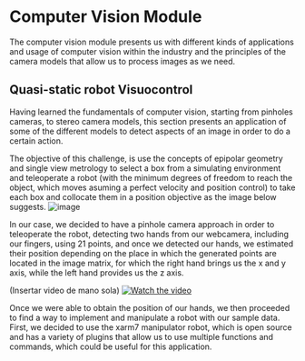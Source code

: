 # Computer Vision Module
  The computer vision module presents us with different kinds of applications and usage of computer vision within the industry and the principles of the camera models that allow us to process images as we need.

## Quasi-static robot Visuocontrol
  Having learned the fundamentals of computer vision, starting from pinholes cameras, to stereo camera models, this section presents an application of some of the different models to detect aspects of an image in order to do a certain action.
  
  The objective of this challenge, is use the concepts of epipolar geometry and single view metrology to select a box from a simulating environment and teleoperate a robot (with the minimum degrees of freedom to reach the object, which moves asuming a perfect velocity and position control) to take each box and collocate them in a position objective as the image below suggests.
  ![image](https://github.com/DevasNAI/Electro-HorchatasPuzzleBot/assets/55808186/8d7ec7fb-73dd-4cad-a3d5-35938ca764b7)

  In our case, we decided to have a pinhole camera approach in order to teleoperate the robot, detecting two hands from our webcamera, including our fingers, using 21 points, and once we detected our hands, we estimated their position depending on the place in which the generated points are located in the image matrix, for which the right hand brings us the x and y axis, while the left hand provides us the z axis.
  
  (Insertar video de mano sola)
  [![Watch the video](https://drive.google.com/file/d/1AH9lAAqefOJhfmlqpU-pGO1G-nx83wwM/view?usp=share_link)](https://drive.google.com/file/d/1AH9lAAqefOJhfmlqpU-pGO1G-nx83wwM/view?usp=share_link)
  
  Once we were able to obtain the position of our hands, we then proceeded to find a way to implement and manipulate a robot with our sample data. First, we decided to use the xarm7 manipulator robot, which is open source and has a variety of plugins that allow us to use multiple functions and commands, which could be useful for this application.
  
  
  


